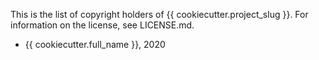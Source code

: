 This is the list of copyright holders of {{ cookiecutter.project_slug }}.
For information on the license, see LICENSE.md.

* {{ cookiecutter.full_name }}, 2020

